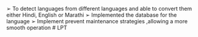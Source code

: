 ➢ To detect languages from different languages and able to convert them either Hindi, English or Marathi 
➢ Implemented the database for the language 
➢ Implement prevent maintenance strategies ,allowing a more smooth operation # LPT
